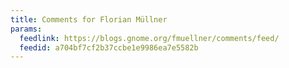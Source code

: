 ```yaml
---
title: Comments for Florian Müllner
params:
  feedlink: https://blogs.gnome.org/fmuellner/comments/feed/
  feedid: a704bf7cf2b37ccbe1e9986ea7e5582b
---
```

